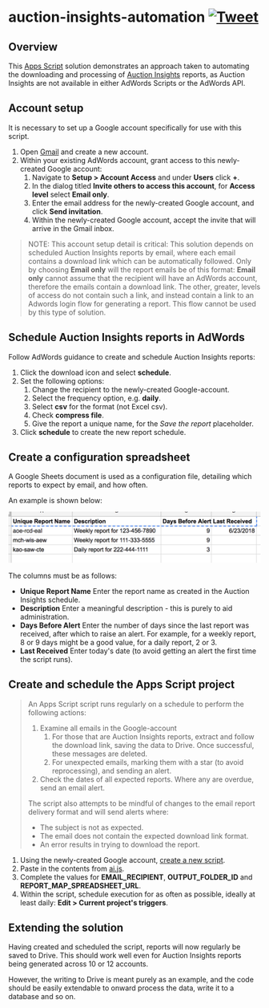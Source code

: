 # auction-insights-automation [![Tweet](https://img.shields.io/twitter/url/http/shields.io.svg?style=social)](https://twitter.com/intent/tweet?text=Automate%20auction%20insights%20reports&url=https://github.com/plemont/auction-insights-automation&hashtags=adwords,apps-script)

## Overview

This [Apps Script](https://developers.google.com/apps-script/) solution demonstrates an approach taken to automating the downloading and processing of [Auction Insights](https://support.google.com/adwords/answer/2579754) reports, as Auction Insights are not available in either AdWords Scripts or the AdWords API.

## Account setup

It is necessary to set up a Google account specifically for use with this script.

1.  Open [Gmail](https://www.gmail.com/) and create a new account.
1.  Within your existing AdWords account, grant access to this newly-created Google account:
    1.  Navigate to **Setup > Account Access** and under **Users** click **+**.
    1.  In the dialog titled **Invite others to access this account**, for **Access level** select **Email only**.
    1.  Enter the email address for the newly-created Google account, and click **Send invitation**.
    1.  Within the newly-created Google account, accept the invite that will arrive in the Gmail inbox.
    
> NOTE: This account setup detail is critical: This solution depends on scheduled Auction Insights reports by email, where
> each email contains a download link which can be automatically followed. Only by choosing **Email only** will the report
> emails be of this format: **Email only** cannot assume that the recipient will have an AdWords account, therefore the emails
> contain a download link. The other, greater, levels of access do not contain such a link, and instead contain a link to an
> Adwords login flow for generating a report. This flow cannot be used by this type of solution.

## Schedule Auction Insights reports in AdWords

Follow AdWords guidance to create and schedule Auction Insights reports:

1.  Click the download icon and select **schedule**.
1.  Set the following options:
    1.  Change the recipient to the newly-created Google-account.
    1.  Select the frequency option, e.g. **daily**.
    1.  Select **csv** for the format (not Excel csv).
    1.  Check **compress file**.
    1.  Give the report a unique name, for the *Save the report* placeholder.
1.  Click **schedule** to create the new report schedule.

## Create a configuration spreadsheet

A Google Sheets document is used as a configuration file, detailing which reports to expect by email, and how often.

An example is shown below:

![configuration sheet](sheet.png)

The columns must be as follows:

*   **Unique Report Name** Enter the report name as created in the Auction Insights schedule.
*   **Description** Enter a meaningful description - this is purely to aid administration.
*   **Days Before Alert** Enter the number of days since the last report was received, after which to raise an alert. For
    example, for a weekly report, 8 or 9 days might be a good value, for a daily report, 2 or 3.
*   **Last Received** Enter today's date (to avoid getting an alert the first time the script runs).

## Create and schedule the Apps Script project

> An Apps Script script runs regularly on a schedule to perform the following actions:
>
> 1.  Examine all emails in the Google-account
>     1.  For those that are Auction Insights reports, extract and follow the download link, saving the data to Drive. Once
>         successful, these messages are deleted.
>     1.  For unexpected emails, marking them with a star (to avoid reprocessing), and sending an alert.
> 1.  Check the dates of all expected reports. Where any are overdue, send an email alert.
>
> The script also attempts to be mindful of changes to the email report delivery format and will send alerts where:
>
> *   The subject is not as expected.
> *   The email does not contain the expected download link format.
> *   An error results in trying to download the report.

1.  Using the newly-created Google account, [create a new script](https://script.google.com).
1.  Paste in the contents from [ai.js](https://github.com/plemont/auction-insights-automation/blob/master/ai.js).
1.  Complete the values for **EMAIL_RECIPIENT**, **OUTPUT_FOLDER_ID** and **REPORT_MAP_SPREADSHEET_URL**.
1.  Within the script, schedule execution for as often as possible, ideally at least daily: **Edit > Current project's triggers**.

## Extending the solution

Having created and scheduled the script, reports will now regularly be saved to Drive. This should work well even for
Auction Insights reports being generated across 10 or 12 accounts.

However, the writing to Drive is meant purely as an example, and the code should be easily extendable to onward process the
data, write it to a database and so on.
